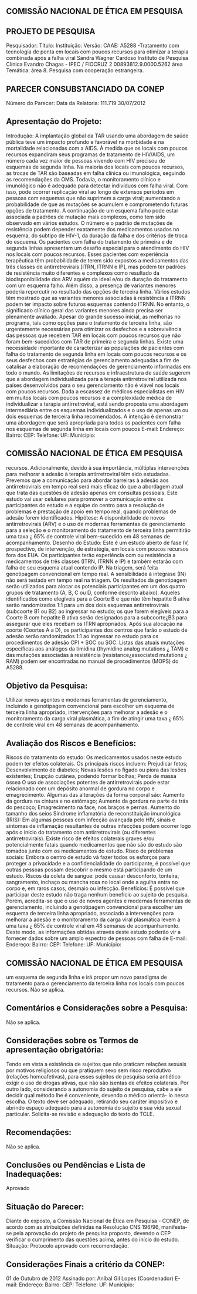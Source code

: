 ## COMISSÃO NACIONAL DE ÉTICA EM PESQUISA

## PROJETO DE PESQUISA
Pesquisador:
Título:
Instituição:
Versão:
CAAE:
A5288 -Tratamento com tecnologia de ponta em locais com poucos recursos para otimizar a terapia combinada após a falha viral
Sandra Wagner Cardoso
Instituto de Pesquisa Clínica Evandro Chagas - IPEC / FIOCRUZ
2
00893812.9.0000.5262
área Temática:
área 8. Pesquisa com cooperação estrangeira.
## PARECER CONSUBSTANCIADO DA CONEP
Número do Parecer:
Data da Relatoria:
111.719
30/07/2012
## Apresentação do Projeto:
Introdução: A implantação global da TAR usando uma abordagem de saúde pública teve um impacto profundo e favorável na morbidade e na mortalidade relacionadas com a AIDS. À medida que os locais com poucos recursos expandiram seus programas de tratamento de HIV/AIDS, um número cada vez maior de pessoas vivendo com HIV precisou de esquemas de segunda linha. Na maioria dos locais com poucos recursos, as trocas de TAR são baseadas em falha clínica ou imunológica, seguindo as recomendações da OMS. Todavia, o monitoramento clínico e imunológico não é adequado para detectar indivíduos com falha viral. Com isso, pode ocorrer replicação viral ao longo de extensos períodos em pessoas com esquemas que não suprimem a carga viral; aumentando a probabilidade de que as mutações se acumulem e comprometendo futuras opções de tratamento. A continuação de um esquema falho pode estar associada a padrões de mutação mais complexos, como tem sido observado em vários estudos. O número e o padrão de mutações de resistência podem depender exatamente dos medicamentos usados no esquema, do subtipo de HIV-1, da duração da falha e dos critérios de troca do esquema. Os pacientes com falha do tratamento de primeira e de segunda linhas apresentam um desafio especial para o atendimento do HIV nos locais com poucos recursos. Esses pacientes com experiência terapêutica têm probabilidade de terem sido expostos a medicamentos das três classes de antirretrovirais [ITRN, ITRNN e IP], mas podem ter padrões de resistência muito diferentes e complexos como resultado da biodisponibilidade dos ARV aquém da ideal e/ou da duração do tratamento com um esquema falho. Além disso, a presença de variantes menores poderia repercutir no resultado das opções de terceira linha. Vários estudos têm mostrado que as variantes menores associadas à resistência a ITRNN podem ter impacto sobre futuros esquemas contendo ITRNN. No entanto, o significado clínico geral das variantes menores ainda precisa ser plenamente avaliado. Apesar do grande sucesso inicial, as melhorias no programa, tais como opções para o tratamento de terceira linha, são urgentemente necessárias para otimizar os desfechos e a sobrevivência das pessoas que recebem TAR em locais com poucos recursos que não foram bem-sucedidos com TAR de primeira e segunda linhas. Existe uma necessidade importante de caracterizar as populações de pacientes com falha do tratamento de segunda linha em locais com poucos recursos e os seus desfechos com estratégias de gerenciamento adequadas a fim de catalisar a elaboração de recomendações de gerenciamento informadas em todo o mundo. As limitações de recursos e infraestrutura de saúde sugerem que a abordagem individualizada para a terapia antirretroviral utilizada nos países desenvolvidos para o seu gerenciamento não é viável nos locais com poucos recursos. Dada a escassez de médicos especialistas em HIV em muitos locais com poucos recursos e a complexidade médica de individualizar a terapia antirretroviral, está sendo proposta uma abordagem intermediária entre os esquemas individualizados e o uso de apenas um ou dois esquemas de terceira linha recomendados. A intenção é demonstrar uma abordagem que será apropriada para todos os pacientes com falha nos esquemas de segunda linha em locais com poucos
E-mail:
Endereço:
Bairro:
CEP:
Telefone:
UF:
Município:
## COMISSÃO NACIONAL DE ÉTICA EM PESQUISA

recursos. Adicionalmente, devido à sua importância, múltiplas intervenções para melhorar a adesão à terapia antirretroviral têm sido estudadas. Prevemos que a comunicação para abordar barreiras à adesão aos antirretrovirais em tempo real será mais eficaz do que a abordagem atual que trata das questões de adesão apenas em consultas pessoais. Este estudo vai usar celulares para promover a comunicação entre os participantes do estudo e a equipe do centro para a resolução de problemas e prestação de apoio em tempo real, quando problemas de adesão forem identificados.
Hipótese: A disponibilidade de novos antirretrovirais (ARV) e o uso de modernas ferramentas de gerenciamento para a seleção e o monitoramento do tratamento de terceira linha permitirão uma taxa ¿ 65% de controle viral bem-sucedido em 48 semanas de acompanhamento.
Desenho do Estudo: Este é um estudo aberto de fase IV, prospectivo, de intervenção, de estratégia, em locais com poucos recursos fora dos EUA. Os participantes terão experiência com ou resistência a medicamentos de três classes (ITRN, ITRNN e IP) e também estarão com falha de seu esquema atual contendo IP. Na triagem, será feita genotipagem convencional em tempo real. A sensibilidade à integrase (IN) não será testada em tempo real na triagem. Os resultados da genotipagem serão utilizados para alocar os potenciais participantes em um dos quatro grupos de tratamento (A, B, C ou D, conforme descrito abaixo). Aqueles identificados como elegíveis para a Coorte B e que não têm hepatite B ativa serão randomizados 1:1 para um dos dois esquemas antirretrovirais (subcoorte B1 ou B2) ao ingressar no estudo; os que forem elegíveis para a Coorte B com hepatite B ativa serão designados para a subcoorte¿B3 para assegurar que eles recebam os ITRN apropriados. Após sua alocação na coorte (Coortes A a D), os participantes dos centros que farão o estudo de adesão serão randomizados 1:1 ao ingressar no estudo para os procedimentos de adesão CPI + SOC ou SOC. Listas das atuais mutações específicas aos análogos da timidina (thymidine analog mutations ¿ TAM) e das mutações associadas à resistência (resistance¿associated mutations ¿ RAM) podem ser encontradas no manual de procedimentos (MOPS) do A5288.
## Objetivo da Pesquisa:
Utilizar novos agentes e modernas ferramentas de gerenciamento, incluindo a genotipagem convencional para escolher um esquema de terceira linha apropriado, intervenções para melhorar a adesão e o monitoramento da carga viral plasmática, a fim de atingir uma taxa ¿ 65% de controle viral em 48 semanas de acompanhamento.
## Avaliação dos Riscos e Benefícios:
Riscos do tratamento do estudo: Os medicamentos usados neste estudo podem ter efeitos colaterais. Os principais riscos incluem: Prejudicar fetos; Desenvolvimento de diabetes; Novas lesões no fígado ou piora das lesões existentes; Erupção cutânea, podendo formar bolhas; Perda de massa óssea O uso de associações potentes de antirretrovirais pode estar relacionado com um depósito anormal de gordura no corpo e emagrecimento. Algumas das alterações da forma corporal são: Aumento da gordura na cintura e no estômago; Aumento da gordura na parte de trás do pescoço; Emagrecimento na face, nos braços e pernas. Aumento do tamanho dos seios Síndrome inflamatória de reconstituição imunológica (IRIS): Em algumas pessoas com infecção avançada pelo HIV, sinais e sintomas de inflamação resultantes de outras infecções podem ocorrer logo após o início do tratamento com antirretrovirais (ou diferentes antirretrovirais). Existe risco de efeitos colaterais graves e/ou potencialmente fatais quando medicamentos que não são do estudo são tomados junto com os medicamentos do estudo. Risco de problemas sociais: Embora o centro de estudo vá fazer todos os esforços para proteger a privacidade e a confidencialidade do participante, é possível que outras pessoas possam descobrir o mesmo está participando de um estudo. Riscos da coleta de sangue: pode causar desconforto, tonteira, sangramento, inchaço ou mancha roxa no local onde a agulha entra no corpo e, em raros casos, desmaio ou infecção.
Benefícios: É possível que participar deste estudo não traga nenhum benefício ao sujeito de pesquisa. Porém, acredita-se que o uso de novos agentes e modernas ferramentas de gerenciamento, incluindo a genotipagem convencional para escolher um esquema de terceira linha apropriado, associado a intervenções para melhorar a adesão e o monitoramento da carga viral plasmática levem a uma taxa ¿ 65% de controle viral em 48 semanas de acompanhamento. Deste modo, as informações obtidas através deste estudo poderão vir a fornecer dados sobre um amplo espectro de pessoas com falha de
E-mail:
Endereço:
Bairro:
CEP:
Telefone:
UF:
Município:
## COMISSÃO NACIONAL DE ÉTICA EM PESQUISA

um esquema de segunda linha e irá propor um novo paradigma de tratamento para o gerenciamento da terceira linha nos locais com poucos recursos.
Não se aplica.
## Comentários e Considerações sobre a Pesquisa:
Não se aplica.
## Considerações sobre os Termos de apresentação obrigatória:
Tendo em vista a existência de sujeitos que não praticam relações sexuais por motivos religiosos ou que pratiquem sexo sem risco reprodutivo (relações homoafetivas), para esses sujeitos de pesquisa seria antiético exigir o uso de drogas ativas, que não são isentas de efeitos colaterais. Por outro lado, considerando a autonomia do sujeito de pesquisa, cabe a ele decidir qual método lhe é conveniente, devendo o médico orientá- lo nessa escolha. O texto deve ser adequado, retirando seu caráter impositivo e abrindo espaço adequado para a autonomia do sujeito e sua vida sexual particular. Solicita-se revisão e adequação do texto do TCLE.
## Recomendações:
Não se aplica.
## Conclusões ou Pendências e Lista de Inadequações:
Aprovado
## Situação do Parecer:
Diante do exposto, a Comissão Nacional de Ética em Pesquisa - CONEP, de acordo com as atribuições definidas na Resolução CNS 196/96, manifesta-se pela aprovação do projeto de pesquisa proposto, devendo o CEP verificar o cumprimento das questões acima, antes do início do estudo.
Situação: Protocolo aprovado com recomendação.
## Considerações Finais a critério da CONEP:
01 de Outubro de 2012
Assinado por: Aníbal Gil Lopes
(Coordenador)
E-mail:
Endereço:
Bairro:
CEP:
Telefone:
UF:
Município: